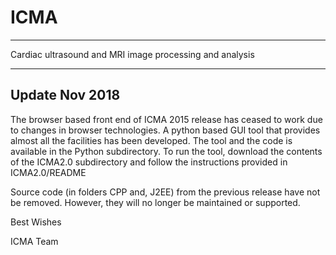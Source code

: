 ICMA
====
********************************************************
Cardiac ultrasound and MRI image processing and analysis
********************************************************

Update Nov 2018
---------------
The browser based front end of ICMA 2015 release has ceased to work due to changes in browser technologies.
A python based GUI tool that provides almost all the facilities has been developed. The tool and the code is available in the Python subdirectory. To run the tool, download the contents of the ICMA2.0 subdirectory and follow the instructions provided in ICMA2.0/README

Source code (in folders CPP and, J2EE) from the previous release have not be removed. However, they will no longer be maintained or supported.

Best Wishes

ICMA Team
